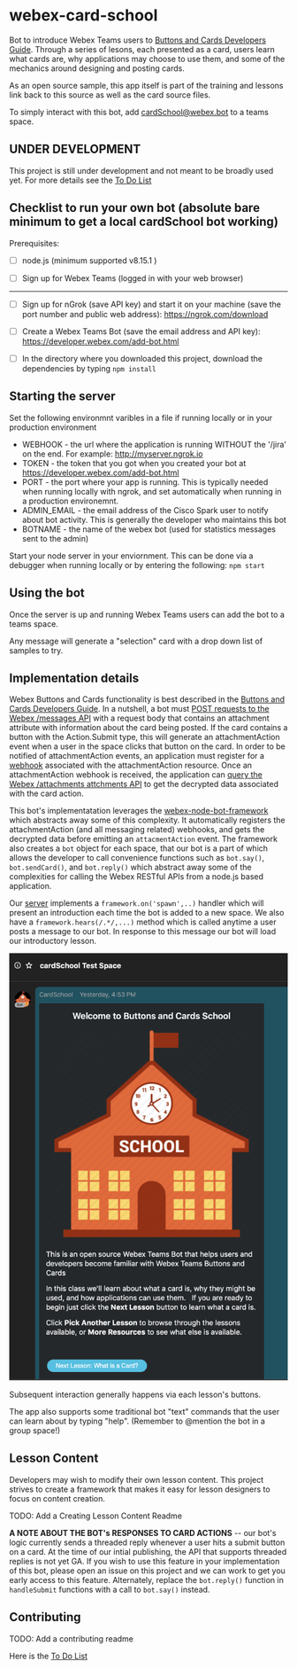 # webex-card-school
Bot to introduce Webex Teams users to [Buttons and Cards Developers Guide](https://developer.webex.com/docs/api/guides/cards).   Through a series of lesons, each presented as a card, users learn what cards are, why applications may choose to use them, and some of the mechanics around designing and posting cards.

As an open source sample, this app itself is part of the training and lessons link back to this source as well as the card source files.

To simply interact with this bot, add cardSchool@webex.bot to a teams space.

## UNDER DEVELOPMENT

This project is still under development and not meant to be broadly used yet.  For more details see the [To Do List](./ToDo.md)

## Checklist to run your own bot (absolute bare minimum to get a local cardSchool bot working)

Prerequisites:

- [ ] node.js (minimum supported v8.15.1 )

- [ ] Sign up for Webex Teams (logged in with your web browser)

----

- [ ] Sign up for nGrok (save API key) and start it on your machine (save the port number and public web address): https://ngrok.com/download

- [ ] Create a Webex Teams Bot (save the email address and API key): https://developer.webex.com/add-bot.html

- [ ] In the directory where you downloaded this project, download the dependencies by typing `npm install` 

## Starting the server

Set the following environmnt varibles in a file if running locally or in your production environment
* WEBHOOK - the url where the application is running WITHOUT the '/jira' on the end.  For example: http://myserver.ngrok.io
* TOKEN - the token that you got when you created your bot at https://developer.webex.com/add-bot.html
* PORT - the port where your app is running.  This is typically needed when running locally with ngrok, and set automatically when running in a production environemnt.
* ADMIN_EMAIL - the email address of the Cisco Spark user to notify about bot activity.  This is generally the developer who maintains this bot
* BOTNAME - the name of the webex bot (used for statistics messages sent to the admin)

Start your node server in your enviornment.  This can be done via a debugger when running locally or by entering the following:
    ```npm start```

## Using the bot

Once the server is up and running Webex Teams users can add the bot to a teams space.

Any message will generate a "selection" card with a drop down list of samples to try.   



## Implementation details

Webex Buttons and Cards functionality is best described in the [Buttons and Cards Developers Guide](https://developer.webex.com/docs/api/guides/cards).  In a nutshell, a bot must [POST requests to the Webex /messages API](https://developer.webex.com/docs/api/v1/messages/create-a-message) with a request body that contains an attachment attribute with information about the card being posted.   If the card contains a button with the Action.Submit type, this will generate an attachmentAction event when a user in the space clicks that button on the card.  In order to be notified of attachmentAction events, an application must register for a [webhook](https://developer.webex.com/docs/api/guides/webhooks) associated with the attachmentAction resource.   Once an attachmentAction webhook is received, the application  can [query the Webex /attachments attchments API](https://developer.webex.com/docs/api/v1/attachment-actions/get-attachment-action-details) to get the decrypted data associated with the card action.

This bot's implementatation leverages the [webex-node-bot-framework](https://github.com/jpjpjp/webex-node-bot-framework) which abstracts away some of this complexity.  It automatically registers the attachmentAction (and all messaging related) webhooks, and gets the decrypted data before emitting an `attacmentAction` event. The framework also creates a `bot` object for each space, that our bot is a part of which allows the developer to call convenience functions such as `bot.say()`, `bot.sendCard()`, and `bot.reply()` which abstract away some of the complexities for calling the Webex RESTful APIs from a node.js based application.

Our [server](./server.js) implements a `framework.on('spawn',..)` handler which will present an introduction each time the bot is added to a new space.   We also have a `framework.hears(/.*/,...)` method which is called anytime a user posts a message to our bot. In response to this message our bot will load our introductory lesson.

![Intro Lesson](./public/images/Intro-Lesson.png)

Subsequent interaction generally happens via each lesson's buttons. 

The app also supports some traditional bot "text" commands that the user can learn about by typing "help".  (Remember to @mention the bot in a group space!)

## Lesson Content

Developers may wish to modify their own lesson content.  This project strives to create a framework that makes it easy for lesson designers to focus on content creation.

TODO: Add a Creating Lesson Content Readme

**A NOTE ABOUT THE BOT's RESPONSES TO CARD ACTIONS** -- our bot's logic currently sends a threaded reply whenever a user hits a submit button on a card.  At the time of our intial publishing, the API that supports threaded replies is not yet GA.  If you wish to use this feature in your implementation of this bot, please open an issue on this project and we can work to get you early access to this feature.   Alternately, replace the `bot.reply()` function in `handleSubmit` functions with a call to `bot.say()` instead.

## Contributing

TODO: Add a contributing readme

Here is the [To Do List](./ToDo.md)



